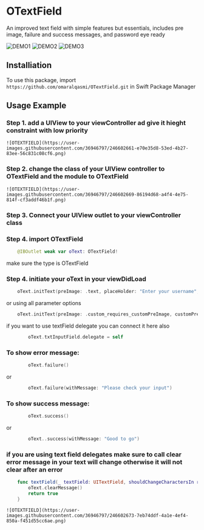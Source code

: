 # OTextField
An improved text field with simple features but essentials, includes  pre image, failure and success messages, and password eye ready

![DEMO1](https://user-images.githubusercontent.com/36946797/246602624-a8617d05-dd9b-449a-81f9-d5e2fe4491b9.png)
![DEMO2](https://user-images.githubusercontent.com/36946797/246602630-6271b8f3-f920-43bf-90d1-7c92300fd652.png)
![DEMO3](https://user-images.githubusercontent.com/36946797/246602632-342e11d4-e07a-4766-8fdb-3349b155af97.png)

## Installiation
To use this package, import `https://github.com/omaralqasmi/OTextField.git` in Swift Package Manager


## Usage Example

### Step 1. add a UIView to your viewController ad give it hieght constraint with low priority
    ![OTEXTFIELD](https://user-images.githubusercontent.com/36946797/246602661-e70e35d8-53ed-4b27-83ee-56c831c08cf6.png)
### Step 2. change the class of your UIView controller to OTextField and the module to OTextField
    ![OTEXTFIELD](https://user-images.githubusercontent.com/36946797/246602669-86194d68-a4f4-4e75-814f-cf3addf46b1f.png)
### Step 3. Connect your UIView outlet to your viewController class
### Step 4. import OTextField
```swift
    @IBOutlet weak var oText: OTextField!
```
make sure the type is OTextField
### Step 4. initiate your oText in your viewDidLoad
```swift
    oText.initText(preImage: .text, placeHolder: "Enter your username", isPassword: false)
```
or using all parameter options
```swift
    oText.initText(preImage: .custom_requires_customPreImage, customPreImage: UIImage(systemName: "person"), placeHolder: "My Place holder", isPassword: true, message: "A message shown under the text field", textFieldViewHeight: 60, borderColor: .black, iconsColor: .blue, messageColor: .black, successColor: .green, errorColor: .red)
```
if you want to use textField delegate you can connect it here also
```swift
        oText.txtInputField.delegate = self
```
### To show error message:
```swift
        oText.failure()
```
or
```swift
        oText.failure(withMessage: "Please check your input")
```
### To show success message:
```swift
        oText.success()
```
or
```swift
        oText..success(withMessage: "Good to go")
```
### if you are using text field delegates make sure to call clear error message in your text will change otherwise it will not clear after an error
```swift
    func textField(_ textField: UITextField, shouldChangeCharactersIn range: NSRange, replacementString string: String) -> Bool {
        oText.clearMessage()
        return true
    }
```
    ![OTEXTFIELD](https://user-images.githubusercontent.com/36946797/246602673-7eb74ddf-4a1e-4ef4-850a-f451d55cc6ae.png)

